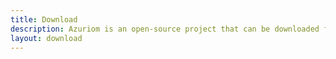```yaml
---
title: Download
description: Azuriom is an open-source project that can be downloaded for free. Also, the source code is available on GitHub.
layout: download
---
```

